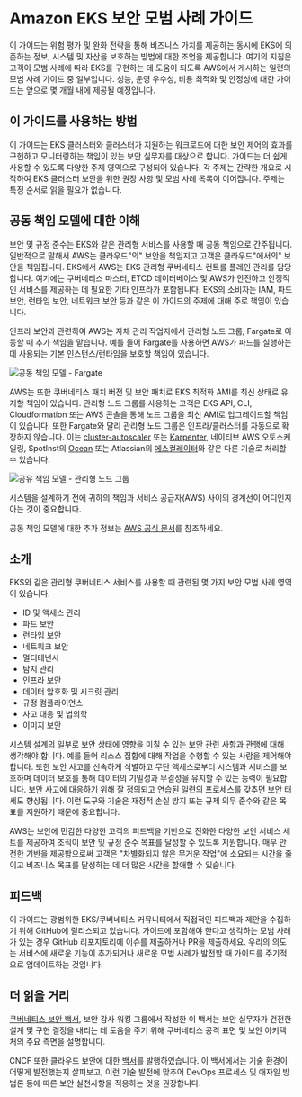# Amazon EKS 보안 모범 사례 가이드

이 가이드는 위험 평가 및 완화 전략을 통해 비즈니스 가치를 제공하는 동시에 EKS에 의존하는 정보, 시스템 및 자산을 보호하는 방법에 대한 조언을 제공합니다. 여기의 지침은 고객이 모범 사례에 따라 EKS를 구현하는 데 도움이 되도록 AWS에서 게시하는 일련의 모범 사례 가이드 중 일부입니다. 성능, 운영 우수성, 비용 최적화 및 안정성에 대한 가이드는 앞으로 몇 개월 내에 제공될 예정입니다.

## 이 가이드를 사용하는 방법

이 가이드는 EKS 클러스터와 클러스터가 지원하는 워크로드에 대한 보안 제어의 효과를 구현하고 모니터링하는 책임이 있는 보안 실무자를 대상으로 합니다. 가이드는 더 쉽게 사용할 수 있도록 다양한 주제 영역으로 구성되어 있습니다. 각 주제는 간략한 개요로 시작하여 EKS 클러스터 보안을 위한 권장 사항 및 모범 사례 목록이 이어집니다. 주제는 특정 순서로 읽을 필요가 없습니다.

## 공동 책임 모델에 대한 이해

보안 및 규정 준수는 EKS와 같은 관리형 서비스를 사용할 때 공동 책임으로 간주됩니다. 일반적으로 말해서 AWS는 클라우드"의" 보안을 책임지고 고객은 클라우드"에서의" 보안을 책임집니다. EKS에서 AWS는 EKS 관리형 쿠버네티스 컨트롤 플레인 관리를 담당합니다. 여기에는 쿠버네티스 마스터, ETCD 데이터베이스 및 AWS가 안전하고 안정적인 서비스를 제공하는 데 필요한 기타 인프라가 포함됩니다. EKS의 소비자는 IAM, 파드 보안, 런타임 보안, 네트워크 보안 등과 같은 이 가이드의 주제에 대해 주로 책임이 있습니다.

인프라 보안과 관련하여 AWS는 자체 관리 작업자에서 관리형 노드 그룹, Fargate로 이동할 때 추가 책임을 맡습니다. 예를 들어 Fargate를 사용하면 AWS가 파드를 실행하는 데 사용되는 기본 인스턴스/런타임을 보호할 책임이 있습니다.

![ 공동 책임 모델 - Fargate ]( images/SRM-EKS.jpg )

AWS는 또한 쿠버네티스 패치 버전 및 보안 패치로 EKS 최적화 AMI를 최신 상태로 유지할 책임이 있습니다. 관리형 노드 그룹를 사용하는 고객은 EKS API, CLI, Cloudformation 또는 AWS 콘솔을 통해 노드 그룹을 최신 AMI로 업그레이드할 책임이 있습니다. 또한 Fargate와 달리 관리형 노드 그룹은 인프라/클러스터를 자동으로 확장하지 않습니다. 이는 [cluster-autoscaler](https://github.com/kubernetes/autoscaler/blob/master/cluster-autoscaler/cloudprovider/aws/README.md) 또는 [Karpenter](https://karpenter.sh/), 네이티브 AWS 오토스케일링, SpotInst의 [Ocean](https://spot.io/solutions/kubernetes-2/) 또는 Atlassian의 [에스컬레이터](https://github.com/atlassian/escalator)와 같은 다른 기술로 처리할 수 있습니다.  

![공유 책임 모델 - 관리형 노드 그룹](./images/SRM-MNG.jpg)

시스템을 설계하기 전에 귀하의 책임과 서비스 공급자(AWS) 사이의 경계선이 어디인지 아는 것이 중요합니다.

공동 책임 모델에 대한 추가 정보는 [AWS 공식 문서](https://aws.amazon.com/compliance/shared-responsibility-model/)를 참조하세요.

## 소개

EKS와 같은 관리형 쿠버네티스 서비스를 사용할 때 관련된 몇 가지 보안 모범 사례 영역이 있습니다.

- ID 및 액세스 관리
- 파드 보안
- 런타임 보안
- 네트워크 보안
- 멀티테넌시
- 탐지 관리
- 인프라 보안
- 데이터 암호화 및 시크릿 관리
- 규정 컴플라이언스
- 사고 대응 및 법의학
- 이미지 보안

시스템 설계의 일부로 보안 상태에 영향을 미칠 수 있는 보안 관련 사항과 관행에 대해 생각해야 합니다. 예를 들어 리소스 집합에 대해 작업을 수행할 수 있는 사람을 제어해야 합니다. 또한 보안 사고를 신속하게 식별하고 무단 액세스로부터 시스템과 서비스를 보호하며 데이터 보호를 통해 데이터의 기밀성과 무결성을 유지할 수 있는 능력이 필요합니다. 보안 사고에 대응하기 위해 잘 정의되고 연습된 일련의 프로세스를 갖추면 보안 태세도 향상됩니다. 이런 도구와 기술은 재정적 손실 방지 또는 규제 의무 준수와 같은 목표를 지원하기 때문에 중요합니다.

AWS는 보안에 민감한 다양한 고객의 피드백을 기반으로 진화한 다양한 보안 서비스 세트를 제공하여 조직이 보안 및 규정 준수 목표를 달성할 수 있도록 지원합니다. 매우 안전한 기반을 제공함으로써 고객은 "차별화되지 않은 무거운 작업"에 소요되는 시간을 줄이고 비즈니스 목표를 달성하는 데 더 많은 시간을 할애할 수 있습니다.

## 피드백

이 가이드는 광범위한 EKS/쿠버네티스 커뮤니티에서 직접적인 피드백과 제안을 수집하기 위해 GitHub에 릴리스되고 있습니다. 가이드에 포함해야 한다고 생각하는 모범 사례가 있는 경우 GitHub 리포지토리에 이슈를 제출하거나 PR을 제출하세요. 우리의 의도는 서비스에 새로운 기능이 추가되거나 새로운 모범 사례가 발전할 때 가이드를 주기적으로 업데이트하는 것입니다.

## 더 읽을 거리

[쿠버네티스 보안 백서](https://github.com/kubernetes/sig-security/blob/main/sig-security-external-audit/security-audit-2019/findings/Kubernetes%20White%20Paper.pdf), 보안 감사 워킹 그룹에서 작성한 이 백서는 보안 실무자가 건전한 설계 및 구현 결정을 내리는 데 도움을 주기 위해 쿠버네티스 공격 표면 및 보안 아키텍처의 주요 측면을 설명합니다.

CNCF 또한 클라우드 보안에 대한 [백서](https://github.com/cncf/tag-security/blob/efb183dc4f19a1bf82f967586c9dfcb556d87534/security-whitepaper/v2/CNCF_cloud-native-security-whitepaper-May2022-v2.pdf)를 발행하였습니다. 이 백서에서는 기술 환경이 어떻게 발전했는지 살펴보고, 이런 기술 발전에 맞추어 DevOps 프로세스 및 애자일 방법론 등에 따른 보안 실천사항을 적용하는 것을 권장합니다.
